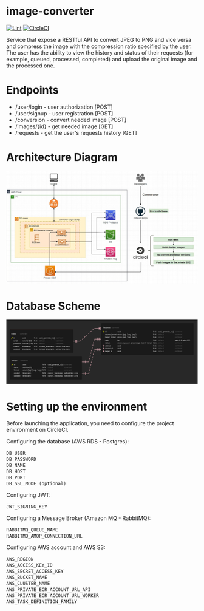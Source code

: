# image-converter
[![Lint](https://github.com/Konstantsiy/image-converter/actions/workflows/lint.yml/badge.svg)](https://github.com/Konstantsiy/image-converter/actions/workflows/lint.yml)
[![CircleCI](https://circleci.com/gh/circleci/circleci-docs.svg?style=shield)](https://circleci.com/gh/circleci/circleci-docs)

Service that expose a RESTful API to convert JPEG to PNG and vice versa and compress the image 
with the compression ratio specified by the user. The user has the ability to view
the history and status of their requests (for example, queued, processed, completed) and upload 
the original image and the processed one.
# Endpoints
- /user/login - user authorization [POST]
- /user/signup - user registration [POST]
- /conversion - convert needed image [POST]
- /images/{id} - get needed image [GET]
- /requests - get the user's requests history [GET]
# Architecture Diagram
![alt text](./docs/architecture-diagram-2.jpg)
# Database Scheme
![alt text](./docs/db.png)

# Setting up the environment

Before launching the application, you need to configure the project environment on CircleCI.

Configuring the database (AWS RDS - Postgres):
```text
DB_USER
DB_PASSWORD
DB_NAME
DB_HOST
DB_PORT
DB_SSL_MODE (optional)
```
Configuring JWT:
```text
JWT_SIGNING_KEY
```
Configuring a Message Broker (Amazon MQ - RabbitMQ):
```text
RABBITMQ_QUEUE_NAME
RABBITMQ_AMQP_CONNECTION_URL
```
Configuring AWS account and AWS S3:
```text
AWS_REGION
AWS_ACCESS_KEY_ID
AWS_SECRET_ACCESS_KEY
AWS_BUCKET_NAME
AWS_CLUSTER_NAME
AWS_PRIVATE_ECR_ACCOUNT_URL_API
AWS_PRIVATE_ECR_ACCOUNT_URL_WORKER
AWS_TASK_DEFINITION_FAMILY
```

